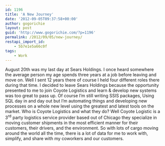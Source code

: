 ```yaml
---
id: 1196
title: 'A New Journey'
date: '2012-09-05T09:37:58+00:00'
author: gogorichie
layout: post
guid: 'http://www.gogorichie.com/?p=1196'
permalink: /2012/09/05/new-journey/
restapi_import_id:
    - 5b7e1e5a66c0f
tags:
    - Work
---
```


August 20th was my last day at Sears Holdings. I once heard somewhere the average person my age spends three years at a job before leaving and move on. Well I sent 12 years there of course I held four different roles there during that time. I decided to leave Sears Holdings because the opportunity presented to me to join Coyote Logistics and learn &amp; develop new systems was too great to pass up. Of course I’m still writing SSIS packages, Using SQL day in and day out but I’m automating things and developing new processes on a whole new level using the greatest and latest tools on the market. Who is Coyote Logistics and what they do? Well Coyote Logistic is a 3<sup>rd</sup> party logistics service provider based out of Chicago they specialize in moving customer shipments in the most efficient manner for their customers, their drivers, and the environment. So with lots of cargo moving around the world all the time, there is a lot of data for me to work with, simplify, and share with my coworkers and our customers.